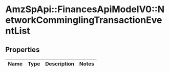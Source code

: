 # AmzSpApi::FinancesApiModelV0::NetworkComminglingTransactionEventList

## Properties
Name | Type | Description | Notes
------------ | ------------- | ------------- | -------------

